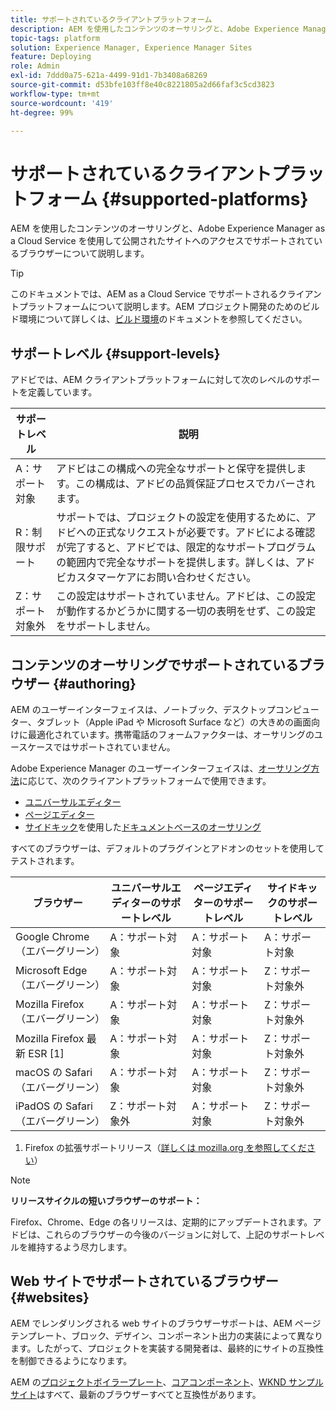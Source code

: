 ```yaml
---
title: サポートされているクライアントプラットフォーム
description: AEM を使用したコンテンツのオーサリングと、Adobe Experience Manager as a Cloud Service を使用して公開されたサイトへのアクセスでサポートされているブラウザーについて説明します。
topic-tags: platform
solution: Experience Manager, Experience Manager Sites
feature: Deploying
role: Admin
exl-id: 7ddd0a75-621a-4499-91d1-7b3408a68269
source-git-commit: d53bfe103ff8e40c8221805a2d66faf3c5cd3823
workflow-type: tm+mt
source-wordcount: '419'
ht-degree: 99%

---
```


# サポートされているクライアントプラットフォーム {#supported-platforms}

AEM を使用したコンテンツのオーサリングと、Adobe Experience Manager as a Cloud Service を使用して公開されたサイトへのアクセスでサポートされているブラウザーについて説明します。

>[!TIP]
>
>このドキュメントでは、AEM as a Cloud Service でサポートされるクライアントプラットフォームについて説明します。AEM プロジェクト開発のためのビルド環境について詳しくは、[ビルド環境](/help/implementing/cloud-manager/getting-access-to-aem-in-cloud/build-environment-details.md)のドキュメントを参照してください。

## サポートレベル {#support-levels}

アドビでは、AEM クライアントプラットフォームに対して次のレベルのサポートを定義しています。

| サポートレベル | 説明 |
|---|---|
| A：サポート対象 | アドビはこの構成への完全なサポートと保守を提供します。この構成は、アドビの品質保証プロセスでカバーされます。 |
| R：制限サポート | サポートでは、プロジェクトの設定を使用するために、アドビへの正式なリクエストが必要です。アドビによる確認が完了すると、アドビでは、限定的なサポートプログラムの範囲内で完全なサポートを提供します。詳しくは、アドビカスタマーケアにお問い合わせください。 |
| Z：サポート対象外 | この設定はサポートされていません。アドビは、この設定が動作するかどうかに関する一切の表明をせず、この設定をサポートしません。 |

## コンテンツのオーサリングでサポートされているブラウザー {#authoring}

AEM のユーザーインターフェイスは、ノートブック、デスクトップコンピューター、タブレット（Apple iPad や Microsoft Surface など）の大きめの画面向けに最適化されています。携帯電話のフォームファクターは、オーサリングのユースケースではサポートされていません。

Adobe Experience Manager のユーザーインターフェイスは、[オーサリング方法](/help/edge/overview.md#authoring-method)に応じて、次のクライアントプラットフォームで使用できます。

* [ユニバーサルエディター](/help/sites-cloud/authoring/universal-editor/authoring.md)
* [ページエディター](/help/sites-cloud/authoring/page-editor/introduction.md)
* [サイドキック](/help/edge/docs/sidekick.md)を使用した[ドキュメントベースのオーサリング](/help/edge/docs/authoring.md)

すべてのブラウザーは、デフォルトのプラグインとアドオンのセットを使用してテストされます。

| ブラウザー | ユニバーサルエディターのサポートレベル | ページエディターのサポートレベル | サイドキックのサポートレベル |
|---|---|---|---|
| Google Chrome（エバーグリーン） | A：サポート対象 | A：サポート対象 | A：サポート対象 |
| Microsoft Edge（エバーグリーン） | A：サポート対象 | A：サポート対象 | Z：サポート対象外 |
| Mozilla Firefox（エバーグリーン） | A：サポート対象 | A：サポート対象 | Z：サポート対象外 |
| Mozilla Firefox 最新 ESR [1] | A：サポート対象 | A：サポート対象 | Z：サポート対象外 |
| macOS の Safari（エバーグリーン） | A：サポート対象 | A：サポート対象 | Z：サポート対象外 |
| iPadOS の Safari （エバーグリーン） | Z：サポート対象外 | A：サポート対象 | Z：サポート対象外 |

1. Firefox の拡張サポートリリース（[詳しくは mozilla.org を参照してください](https://www.mozilla.org/ja-JP/firefox/enterprise/)）

>[!NOTE]
>
>**リリースサイクルの短いブラウザーのサポート：**
>
>Firefox、Chrome、Edge の各リリースは、定期的にアップデートされます。アドビは、これらのブラウザーの今後のバージョンに対して、上記のサポートレベルを維持するよう尽力します。

## Web サイトでサポートされているブラウザー {#websites}

AEM でレンダリングされる web サイトのブラウザーサポートは、AEM ページテンプレート、ブロック、デザイン、コンポーネント出力の実装によって異なります。したがって、プロジェクトを実装する開発者は、最終的にサイトの互換性を制御できるようになります。

AEM の[プロジェクトボイラープレート](/help/edge/wysiwyg-authoring/edge-dev-getting-started.md#create-github-project)、[コアコンポーネント](/help/implementing/developing/components/overview.md#aem-core-components)、[WKND サンプルサイト](/help/implementing/developing/introduction/develop-wknd-tutorial.md)はすべて、最新のブラウザーすべてと互換性があります。

